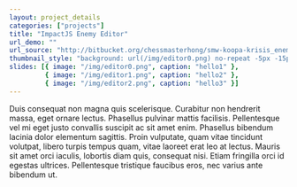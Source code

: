 ```yaml
---
layout: project_details
categories: ["projects"]
title: "ImpactJS Enemy Editor"
url_demo: ""
url_source: "http://bitbucket.org/chessmasterhong/smw-koopa-krisis_enemy-editor"
thumbnail_style: "background: url(/img/editor0.png) no-repeat -5px -15px content-box; background-size: 280%;"
slides: [{ image: "/img/editor0.png", caption: "hello1" },
         { image: "/img/editor1.png", caption: "hello2" },
         { image: "/img/editor2.png", caption: "hello3" }]
---
```


Duis consequat non magna quis scelerisque. Curabitur non hendrerit massa, eget ornare lectus. Phasellus pulvinar mattis facilisis. Pellentesque vel mi eget justo convallis suscipit ac sit amet enim. Phasellus bibendum lacinia dolor elementum sagittis. Proin vulputate, quam vitae tincidunt volutpat, libero turpis tempus quam, vitae laoreet erat leo at lectus. Mauris sit amet orci iaculis, lobortis diam quis, consequat nisi. Etiam fringilla orci id egestas ultrices. Pellentesque tristique faucibus eros, nec varius ante bibendum ut.
